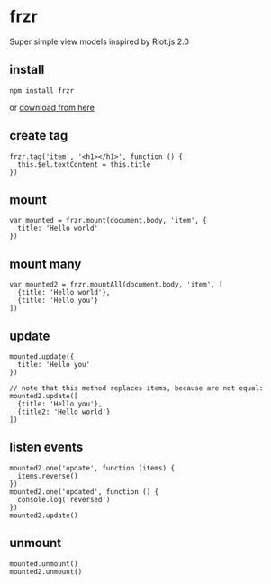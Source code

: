 # frzr
Super simple view models inspired by Riot.js 2.0

## install

    npm install frzr
    
  or [download from here](http://pakastin.github.io/frzr/dist/frzr.js)

## create tag

    frzr.tag('item', '<h1></h1>', function () {
      this.$el.textContent = this.title
    })
    
## mount

    var mounted = frzr.mount(document.body, 'item', {
      title: 'Hello world'
    })
    
## mount many

    var mounted2 = frzr.mountAll(document.body, 'item', [
      {title: 'Hello world'},
      {title: 'Hello you'}
    ])
    
## update

    mounted.update({
      title: 'Hello you'
    })
    
    // note that this method replaces items, because are not equal:
    mounted2.update([
      {title: 'Hello you'},
      {title2: 'Hello world'}
    ]) 
    
## listen events

    mounted2.one('update', function (items) {
      items.reverse()
    })
    mounted2.one('updated', function () {
      console.log('reversed')
    })
    mounted2.update()
    
## unmount

    mounted.unmount()
    mounted2.unmount()

